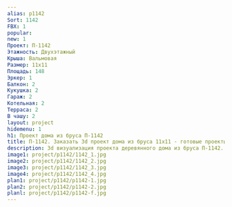 ```yaml
---
alias: p1142
Sort: 1142
FBX: 1
popular: 
new: 1
Проект: П-1142
Этажность: Двухэтажный
Крыша: Вальмовая
Размер: 11х11
Площадь: 148
Эркер: 1
Балкон: 2
Кукушка: 2
Гараж: 2
Котельная: 2
Терраса: 2
В чашу: 2
layout: project
hidemenu: 1
h1: Проект дома из бруса П-1142
title: П-1142. Заказать 3d проект дома из бруса 11х11 - готовые проекты
description: 3d визуализация проекта деревянного дома из бруса П-1142. Площадь 148 м2, размер 11х11. Вы можете внести любые изменения в проект.
image1: project/p1142/1142_1.jpg
image2: project/p1142/1142_2.jpg
image3: project/p1142/1142_3.jpg
image4: project/p1142/1142_4.jpg
plan1: project/p1142/p1142-1.jpg
plan2: project/p1142/p1142-2.jpg
planl: project/p1142/p1142-f.jpg
---
```

